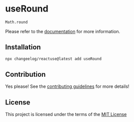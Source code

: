 # useRound

`Math.round`

Please refer to the [documentation](#) for more information.

## Installation

```bash
npx changeelog/reactuse@latest add useRound
```

## Contribution

Yes please! See the [contributing guidelines](/CONTRIBUTING.md) for more details!

## License

This project is licensed under the terms of the [MIT License](/LICENSE)
